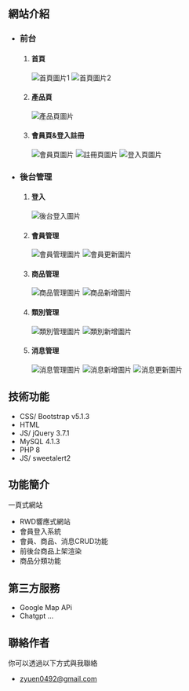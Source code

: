 ## 網站介紹

- ### 前台
  1. #### 首頁
     ![首頁圖片1](images/index1.png)
     ![首頁圖片2](images/index3.PNG)
     
  2. #### 產品頁
     ![產品頁圖片](images/product-index.png)
     
  3. #### 會員頁&登入註冊
     ![會員頁圖片](images/member-index.PNG)
     ![註冊頁圖片](images/re.PNG)
     ![登入頁圖片](images/log.PNG)

- ### 後台管理
  1. #### 登入
     ![後台登入圖片](images/admin-login.PNG)
     
  2. #### 會員管理
     ![會員管理圖片](images/admin-member.PNG)
     ![會員更新圖片](images/admin-member-update.PNG)
     
  3. #### 商品管理
     ![商品管理圖片](images/admin-product.PNG)
     ![商品新增圖片](images/admin-product-add.PNG)
     
  4. #### 類別管理
     ![類別管理圖片](images/admin-type.PNG)
     ![類別新增圖片](images/admin-type-add.PNG)
     
  5. #### 消息管理
     ![消息管理圖片](images/admin-news.PNG)
     ![消息新增圖片](images/admin-news-add.PNG)
     ![消息更新圖片](images/admin-news-update.PNG)

## 技術功能

- CSS/ Bootstrap v5.1.3
- HTML
- JS/ jQuery 3.7.1
- MySQL 4.1.3
- PHP 8
- JS/ sweetalert2

## 功能簡介

一頁式網站

- RWD響應式網站
- 會員登入系統
- 會員、商品、消息CRUD功能
- 前後台商品上架渲染
- 商品分類功能

## 第三方服務

- Google Map APi
- Chatgpt
...

## 聯絡作者

你可以透過以下方式與我聯絡

- zyuen0492@gmail.com
